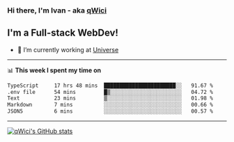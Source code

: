 ### Hi there, I'm Ivan - aka [qWici][website]

## I'm a Full-stack WebDev!
- 🔭 I’m currently working at [Universe][universe]

---

📊 **This week I spent my time on**
<!--START_SECTION:waka-->

```txt
TypeScript     17 hrs 48 mins  ███████████████████████░░   91.67 %
.env file      54 mins         █▒░░░░░░░░░░░░░░░░░░░░░░░   04.72 %
Text           23 mins         ▒░░░░░░░░░░░░░░░░░░░░░░░░   01.98 %
Markdown       7 mins          ░░░░░░░░░░░░░░░░░░░░░░░░░   00.66 %
JSON5          6 mins          ░░░░░░░░░░░░░░░░░░░░░░░░░   00.57 %
```

<!--END_SECTION:waka-->

---

[![qWici's GitHub stats](https://github-readme-stats.vercel.app/api?username=qWici)](https://github.com/qWici/github-readme-stats)

[website]: https://devkucher.com
[twitter]: https://twitter.com/KucherDev
[linkedin]: https://www.linkedin.com/in/ivankucher
[universe]: https://universeapps.limited
